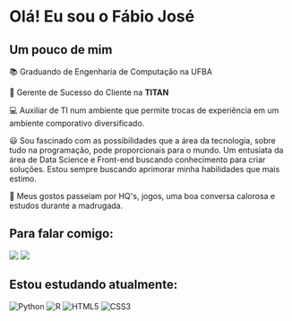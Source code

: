 # Olá! Eu sou o Fábio José 
## Um pouco de mim

📚 Graduando de Engenharia de Computação na UFBA

🚀 Gerente de Sucesso do Cliente na <strong>TITAN</strong>

💻 Auxiliar de TI num ambiente que permite trocas de experiência em um ambiente comporativo diversificado. 

😃 Sou fascinado com as possibilidades que a área da tecnologia, sobre tudo na programação, pode proporcionais para o mundo. Um entusiata da área de Data Science e Front-end buscando conhecimento para criar soluções. 
Estou sempre buscando aprimorar minha habilidades que mais estimo. 

📴 Meus gostos passeiam por HQ's, jogos, uma boa conversa calorosa e estudos durante a madrugada. 

## Para falar comigo: 
[<img src="https://img.shields.io/badge/linkedin-%230077B5.svg?&style=for-the-badge&logo=linkedin&logoColor=white" />](https://www.linkedin.com/in/fábiojosé/) [<img src = "https://img.shields.io/badge/instagram-%23E4405F.svg?&style=for-the-badge&logo=instagram&logoColor=white">](https://www.instagram.com/fafabio_alves//)
   

## Estou estudando atualmente: 
![Python](https://img.shields.io/badge/python-3670A0?style=for-the-badge&logo=python&logoColor=ffdd54) 
![R](https://img.shields.io/badge/r-%23276DC3.svg?style=for-the-badge&logo=r&logoColor=white) 
![HTML5](https://img.shields.io/badge/html5-%23E34F26.svg?style=for-the-badge&logo=html5&logoColor=white)
![CSS3](https://img.shields.io/badge/css3-%231572B6.svg?style=for-the-badge&logo=css3&logoColor=white)











